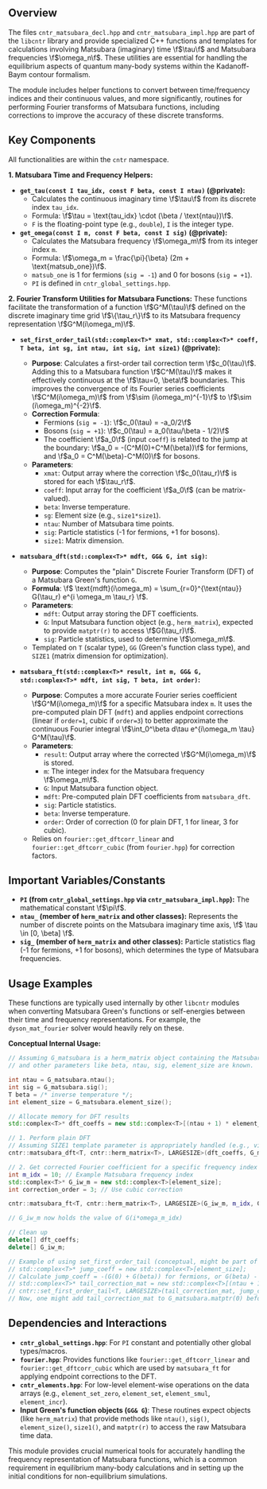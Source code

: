 ## Overview

The files `cntr_matsubara_decl.hpp` and `cntr_matsubara_impl.hpp` are part of the `libcntr` library and provide specialized C++ functions and templates for calculations involving Matsubara (imaginary) time \f$\tau\f$ and Matsubara frequencies \f$\omega_n\f$. These utilities are essential for handling the equilibrium aspects of quantum many-body systems within the Kadanoff-Baym contour formalism.

The module includes helper functions to convert between time/frequency indices and their continuous values, and more significantly, routines for performing Fourier transforms of Matsubara functions, including corrections to improve the accuracy of these discrete transforms.

## Key Components

All functionalities are within the `cntr` namespace.

**1. Matsubara Time and Frequency Helpers:**
   - **`get_tau(const I tau_idx, const F beta, const I ntau)` (@private):**
     *   Calculates the continuous imaginary time \f$\tau\f$ from its discrete index `tau_idx`.
     *   Formula: \f$\tau = \text{tau_idx} \cdot (\beta / \text{ntau})\f$.
     *   `F` is the floating-point type (e.g., `double`), `I` is the integer type.
   - **`get_omega(const I m, const F beta, const I sig)` (@private):**
     *   Calculates the Matsubara frequency \f$\omega_m\f$ from its integer index `m`.
     *   Formula: \f$\omega_m = \frac{\pi}{\beta} (2m + \text{matsub_one})\f$.
     *   `matsub_one` is 1 for fermions (`sig = -1`) and 0 for bosons (`sig = +1`).
     *   `PI` is defined in `cntr_global_settings.hpp`.

**2. Fourier Transform Utilities for Matsubara Functions:**
   These functions facilitate the transformation of a function \f$G^M(\tau)\f$ defined on the discrete imaginary time grid \f$\{\tau_r\}\f$ to its Matsubara frequency representation \f$G^M(i\omega_m)\f$.

   - **`set_first_order_tail(std::complex<T>* xmat, std::complex<T>* coeff, T beta, int sg, int ntau, int sig, int size1)` (@private):**
     *   **Purpose**: Calculates a first-order tail correction term \f$c_0(\tau)\f$. Adding this to a Matsubara function \f$C^M(\tau)\f$ makes it effectively continuous at the \f$\tau=0, \beta\f$ boundaries. This improves the convergence of its Fourier series coefficients \f$C^M(i\omega_m)\f$ from \f$\sim (i\omega_m)^{-1}\f$ to \f$\sim (i\omega_m)^{-2}\f$.
     *   **Correction Formula**:
         *   Fermions (`sig = -1`): \f$c_0(\tau) = -a_0/2\f$
         *   Bosons (`sig = +1`): \f$c_0(\tau) = a_0(\tau/\beta - 1/2)\f$
         *   The coefficient \f$a_0\f$ (input `coeff`) is related to the jump at the boundary: \f$a_0 = -(C^M(0)+C^M(\beta))\f$ for fermions, and \f$a_0 = C^M(\beta)-C^M(0)\f$ for bosons.
     *   **Parameters**:
         *   `xmat`: Output array where the correction \f$c_0(\tau_r)\f$ is stored for each \f$\tau_r\f$.
         *   `coeff`: Input array for the coefficient \f$a_0\f$ (can be matrix-valued).
         *   `beta`: Inverse temperature.
         *   `sg`: Element size (e.g., `size1*size1`).
         *   `ntau`: Number of Matsubara time points.
         *   `sig`: Particle statistics (-1 for fermions, +1 for bosons).
         *   `size1`: Matrix dimension.

   - **`matsubara_dft(std::complex<T>* mdft, GG& G, int sig)`:**
     *   **Purpose**: Computes the "plain" Discrete Fourier Transform (DFT) of a Matsubara Green's function `G`.
     *   **Formula**: \f$ \text{mdft}(i\omega_m) = \sum_{r=0}^{\text{ntau}} G(\tau_r) e^{i \omega_m \tau_r} \f$.
     *   **Parameters**:
         *   `mdft`: Output array storing the DFT coefficients.
         *   `G`: Input Matsubara function object (e.g., `herm_matrix`), expected to provide `matptr(r)` to access \f$G(\tau_r)\f$.
         *   `sig`: Particle statistics, used to determine \f$\omega_m\f$.
     *   Templated on `T` (scalar type), `GG` (Green's function class type), and `SIZE1` (matrix dimension for optimization).

   - **`matsubara_ft(std::complex<T>* result, int m, GG& G, std::complex<T>* mdft, int sig, T beta, int order)`:**
     *   **Purpose**: Computes a more accurate Fourier series coefficient \f$G^M(i\omega_m)\f$ for a specific Matsubara index `m`. It uses the pre-computed plain DFT (`mdft`) and applies endpoint corrections (linear if `order=1`, cubic if `order=3`) to better approximate the continuous Fourier integral \f$\int_0^\beta d\tau e^{i\omega_m \tau} G^M(\tau)\f$.
     *   **Parameters**:
         *   `result`: Output array where the corrected \f$G^M(i\omega_m)\f$ is stored.
         *   `m`: The integer index for the Matsubara frequency \f$\omega_m\f$.
         *   `G`: Input Matsubara function object.
         *   `mdft`: Pre-computed plain DFT coefficients from `matsubara_dft`.
         *   `sig`: Particle statistics.
         *   `beta`: Inverse temperature.
         *   `order`: Order of correction (0 for plain DFT, 1 for linear, 3 for cubic).
     *   Relies on `fourier::get_dftcorr_linear` and `fourier::get_dftcorr_cubic` (from `fourier.hpp`) for correction factors.

## Important Variables/Constants

-   **`PI` (from `cntr_global_settings.hpp` via `cntr_matsubara_impl.hpp`):** The mathematical constant \f$\pi\f$.
-   **`ntau_` (member of `herm_matrix` and other classes):** Represents the number of discrete points on the Matsubara imaginary time axis, \f$ \tau \in [0, \beta] \f$.
-   **`sig_` (member of `herm_matrix` and other classes):** Particle statistics flag (-1 for fermions, +1 for bosons), which determines the type of Matsubara frequencies.

## Usage Examples

These functions are typically used internally by other `libcntr` modules when converting Matsubara Green's functions or self-energies between their time and frequency representations. For example, the `dyson_mat_fourier` solver would heavily rely on these.

**Conceptual Internal Usage:**

```cpp
// Assuming G_matsubara is a herm_matrix object containing the Matsubara data
// and other parameters like beta, ntau, sig, element_size are known.

int ntau = G_matsubara.ntau();
int sig = G_matsubara.sig();
T beta = /* inverse temperature */;
int element_size = G_matsubara.element_size();

// Allocate memory for DFT results
std::complex<T>* dft_coeffs = new std::complex<T>[(ntau + 1) * element_size];

// 1. Perform plain DFT
// Assuming SIZE1 template parameter is appropriately handled (e.g., via dispatch)
cntr::matsubara_dft<T, cntr::herm_matrix<T>, LARGESIZE>(dft_coeffs, G_matsubara, sig);

// 2. Get corrected Fourier coefficient for a specific frequency index 'm_idx'
int m_idx = 10; // Example Matsubara frequency index
std::complex<T>* G_iw_m = new std::complex<T>[element_size];
int correction_order = 3; // Use cubic correction

cntr::matsubara_ft<T, cntr::herm_matrix<T>, LARGESIZE>(G_iw_m, m_idx, G_matsubara, dft_coeffs, sig, beta, correction_order);

// G_iw_m now holds the value of G(i*omega_m_idx)

// Clean up
delete[] dft_coeffs;
delete[] G_iw_m;

// Example of using set_first_order_tail (conceptual, might be part of a G.makepretty() routine)
// std::complex<T>* jump_coeff = new std::complex<T>[element_size];
// Calculate jump_coeff = -(G(0) + G(beta)) for fermions, or G(beta) - G(0) for bosons
// std::complex<T>* tail_correction_mat = new std::complex<T>[(ntau + 1) * element_size];
// cntr::set_first_order_tail<T, LARGESIZE>(tail_correction_mat, jump_coeff, beta, element_size, ntau, sig, G_matsubara.size1());
// Now, one might add tail_correction_mat to G_matsubara.matptr(0) before DFT.
```

## Dependencies and Interactions

-   **`cntr_global_settings.hpp`**: For `PI` constant and potentially other global types/macros.
-   **`fourier.hpp`**: Provides functions like `fourier::get_dftcorr_linear` and `fourier::get_dftcorr_cubic` which are used by `matsubara_ft` for applying endpoint corrections to the DFT.
-   **`cntr_elements.hpp`**: For low-level element-wise operations on the data arrays (e.g., `element_set_zero`, `element_set`, `element_smul`, `element_incr`).
-   **Input Green's function objects (`GG& G`)**: These routines expect objects (like `herm_matrix`) that provide methods like `ntau()`, `sig()`, `element_size()`, `size1()`, and `matptr(r)` to access the raw Matsubara time data.

This module provides crucial numerical tools for accurately handling the frequency representation of Matsubara functions, which is a common requirement in equilibrium many-body calculations and in setting up the initial conditions for non-equilibrium simulations.
